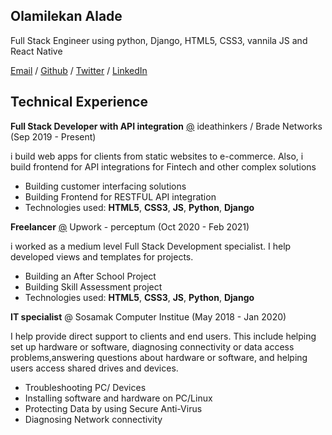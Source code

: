 ## Olamilekan Alade 


Full Stack Engineer using python, Django, HTML5, CSS3, vannila JS and React Native

[Email](https://mailto:aladelekan187@gmail.com) / [Github](https://github.com/alic-xc) / [Twitter](https://twitter.com/aladelekan187) / [LinkedIn](linkedin.com/in/alade-lekan-82319b165)
  
  ## Technical Experience
    
  **Full Stack Developer with API integration** [@](https://ideathinkers.com.ng) ideathinkers / Brade Networks (Sep 2019 - Present)
  
  i build web apps for clients from static websites to e-commerce. Also, i build frontend for API integrations for Fintech and other complex solutions
  
  - Building customer interfacing solutions
  - Building Frontend for RESTFUL API integration
  - Technologies used: **HTML5**, **CSS3**, **JS**, **Python**, **Django**
   
  **Freelancer** [@](https://upwork.com) Upwork - perceptum (Oct 2020 - Feb 2021)
  
  i worked as a medium level Full Stack Development specialist. I help developed views and templates for projects.
  
  - Building an After School Project
  - Building Skill Assessment project
  - Technologies used: **HTML5**, **CSS3**, **JS**, **Python**, **Django**
 
  **IT specialist** @ Sosamak Computer Institue (May 2018 - Jan 2020)
  
  I help provide direct support to clients and end users. This include helping set up hardware or software, diagnosing connectivity or data access                     problems,answering questions about hardware or software, and helping users access shared drives and devices.  
  
  - Troubleshooting PC/ Devices
  - Installing software and hardware on PC/Linux
  - Protecting Data by using Secure Anti-Virus
  - Diagnosing Network connectivity
    
